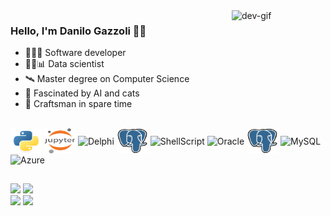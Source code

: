  <div>
    <img align="right" alt="dev-gif" height="120" width="150" src="https://i.giphy.com/media/unQ3IJU2RG7DO/giphy.webp">
  </div>
  
  ### Hello, I'm Danilo Gazzoli 👨🏻
  
  - 👨🏻‍💻  Software developer
  - 🧑‍🔬📊 Data scientist
  - 🛰 Master degree on Computer Science
  - 🤩 Fascinated by AI and cats
  - 🧵 Craftsman in spare time
  
  <div style="display: inline_block"><br>
    <img align="center" alt="Python" height="40" width="50" src="https://raw.githubusercontent.com/devicons/devicon/master/icons/python/python-original.svg">
    <img align="center" alt="Jupyter" height="40" width="50" src="https://raw.githubusercontent.com/devicons/devicon/master/icons/jupyter/jupyter-original-wordmark.svg">
    <img align="center" alt="Delphi" height="40" width="50" src="https://www.bverhue.nl/delphisvg/wp-content/uploads/2017/04/Embarcadero_Delphi_Logo.png">
    <img align="center" alt="PostgreSQL" height="40" width="50" src="https://raw.githubusercontent.com/devicons/devicon/master/icons/postgresql/postgresql-original.svg">
    <img align="center" alt="ShellScript" height="40" width="50" src="https://cdn.imgbin.com/10/21/12/imgbin-shell-script-command-line-interface-unix-shell-bash-shell-J3L4KiFLLnvJ8Nz9PvHugdr4X.jpg">
    <img align="center" alt="Oracle" height="40" width="50" src="https://cdn-www.infobip.com/wp-content/uploads/2020/10/14135942/oracle-logo.png">
    <img align="center" alt="SQLServer" height="40" width="50" src="https://raw.githubusercontent.com/devicons/devicon/master/icons/postgresql/postgresql-original.svg">
    <img align="center" alt="MySQL" height="40" width="50" src="https://www.logo.wine/a/logo/MySQL/MySQL-Logo.wine.svg">
    <img align="center" alt="Azure" height="40" width="60" src="https://upload.wikimedia.org/wikipedia/commons/a/a8/Microsoft_Azure_Logo.svg">
  </div>
  
  ##
  
  <div>
    <img height="177" src="https://github-readme-stats.vercel.app/api?username=danilogazzoli&show_icons=true&theme=light&include_all_commits=true&count_private=true"/>
    <img height="180" src="https://github-readme-stats.vercel.app/api/top-langs/?username=danilogazzoli&layout=compact&langs_count=16&theme=light"/>
  </div>
   
  <div>
    <a href="https://www.linkedin.com/in/daniloresende/" target="_blank"><img src="https://img.shields.io/badge/-LinkedIn-%230077B5?style=for-the-badge&logo=linkedin&logoColor=white" target="_blank"></a> 
    <a href = "mailto:danilo.gazoli@gmail.com"><img src="https://img.shields.io/badge/Gmail-D14836?style=for-the-badge&logo=gmail&logoColor=white" target="_blank"></a>
  </div>
